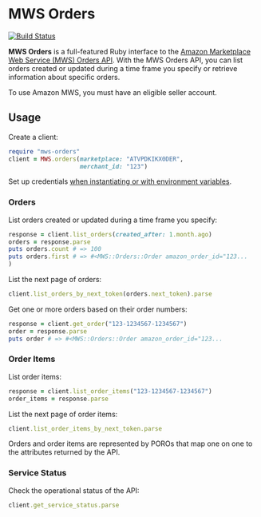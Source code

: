 # MWS Orders

[![Build Status](https://travis-ci.org/hakanensari/mws-orders.svg)](https://travis-ci.org/hakanensari/mws-orders)

**MWS Orders** is a full-featured Ruby interface to the [Amazon Marketplace Web Service (MWS) Orders API](http://docs.developer.amazonservices.com/en_UK/orders/index.html). With the MWS Orders API, you can list orders created or updated during a time frame you specify or retrieve information about specific orders.

To use Amazon MWS, you must have an eligible seller account.

## Usage

Create a client:

```ruby
require "mws-orders"
client = MWS.orders(marketplace: "ATVPDKIKX0DER",
                    merchant_id: "123")
```

Set up credentials [when instantiating or with environment variables](https://github.com/hakanensari/peddler#usage).

### Orders

List orders created or updated during a time frame you specify:

```ruby
response = client.list_orders(created_after: 1.month.ago)
orders = response.parse
puts orders.count # => 100
puts orders.first # => #<MWS::Orders::Order amazon_order_id="123...
)
```

List the next page of orders:

```ruby
client.list_orders_by_next_token(orders.next_token).parse
```

Get one or more orders based on their order numbers:

```ruby
response = client.get_order("123-1234567-1234567")
order = response.parse
puts order # => #<MWS::Orders::Order amazon_order_id="123...
```

### Order Items

List order items:

```ruby
response = client.list_order_items("123-1234567-1234567")
order_items = response.parse
```

List the next page of order items:

```ruby
client.list_order_items_by_next_token.parse
```

Orders and order items are represented by POROs that map one on one to the attributes returned by the API.

### Service Status

Check the operational status of the API:

```ruby
client.get_service_status.parse
```
